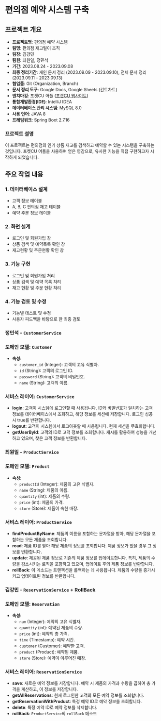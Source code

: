 # 편의점 예약 시스템 구축

## 프로젝트 개요
- **프로젝트명**: 편의점 예약 시스템
- **팀명**: 편의점 재고털이 조직
- **팀장**: 김강민
- **팀원**: 최원일, 정민석
- **기간**: 2023.08.24 - 2023.09.08
- **최종 정리기간**: 개인 문서 정리 (2023.09.09 - 2023.09.10), 전체 문서 정리 (2023.09.11 - 2023.09.13)
- **협업툴**: Git (Organization, Branch)
- **문서 정리 도구**: Google Docs, Google Sheets (간트차트)
- **벤치마킹**: 포켓CU 어플 ([포켓CU 웹사이트](https://www.pocketcu.co.kr/))
- **통합개발환경(IDE)**: IntelliJ IDEA
- **데이터베이스 관리 시스템**: MySQL 8.0
- **사용 언어**: JAVA 8
- **프레임워크**: Spring Boot 2.7.16

### 프로젝트 설명
이 프로젝트는 편의점의 인기 상품 재고를 검색하고 예약할 수 있는 시스템을 구축하는 것입니다. 포켓CU 어플을 사용하며 얻은 영감으로, 유사한 기능을 직접 구현하고자 시작하게 되었습니다.

## 주요 작업 내용

### 1. 데이터베이스 설계
- 고객 정보 테이블
- A, B, C 편의점 재고 테이블
- 예약 주문 정보 테이블

### 2. 화면 설계
- 로그인 및 회원가입 창
- 상품 검색 및 예약목록 확인 창
- 재고현황 및 주문현황 확인 창

### 3. 기능 구현
- 로그인 및 회원가입 처리
- 상품 검색 및 예약 목록 처리
- 재고 현황 및 주문 현황 처리

### 4. 기능 검토 및 수정
- 기능별 테스트 및 수정
- 사용자 피드백을 바탕으로 한 최종 검토

### 정민석 - `CustomerService`

### 도메인 모델: `Customer`

- **속성**:
    - `customer_id` (Integer): 고객의 고유 식별자.
    - `id` (String): 고객의 로그인 ID.
    - `password` (String): 고객의 비밀번호.
    - `name` (String): 고객의 이름.

### 서비스 레이어: `CustomerService`

- **login**: 고객이 시스템에 로그인할 때 사용됩니다. ID와 비밀번호가 일치하는 고객 정보를 데이터베이스에서 조회하고, 해당 정보를 세션에 저장합니다. 로그인 성공 시 true를 반환합니다.
- **logout**: 고객이 시스템에서 로그아웃할 때 사용됩니다. 현재 세션을 무효화합니다.
- **getUserById**: 고객의 ID로 고객 정보를 조회합니다. 캐시를 활용하여 성능을 개선하고 있으며, 찾은 고객 정보를 반환합니다.

### 최원일 - `ProductService`

### 도메인 모델: `Product`

- **속성**:
    - `productId` (Integer): 제품의 고유 식별자.
    - `name` (String): 제품의 이름.
    - `quantity` (int): 제품의 수량.
    - `price` (int): 제품의 가격.
    - `store` (Store): 제품이 속한 매장.

### 서비스 레이어: `ProductService`

- **findProductByName**: 제품의 이름을 포함하는 문자열을 받아, 해당 문자열을 포함하는 모든 제품을 조회합니다.
- **read**: 제품 ID를 받아 해당 제품의 정보를 조회합니다. 제품 정보가 있을 경우 그 정보를 반환합니다.
- **update**: 제공된 제품 정보로 기존의 제품 정보를 업데이트합니다. 특히, 제품의 수량을 감소시키는 로직을 포함하고 있으며, 업데이트 후의 제품 정보를 반환합니다.
- **rollBack**: 이 메소드는 트랜잭션을 롤백하는 데 사용됩니다. 제품의 수량을 증가시키고 업데이트된 정보를 반환합니다.

### 김강민 - `ReservationService` + RollBack

### 도메인 모델: `Reservation`

- **속성**:
    - `num` (Integer): 예약의 고유 식별자.
    - `quantity` (int): 예약된 제품의 수량.
    - `price` (int): 예약의 총 가격.
    - `time` (Timestamp): 예약 시간.
    - `customer` (Customer): 예약한 고객.
    - `product` (Product): 예약된 제품.
    - `store` (Store): 예약이 이루어진 매장.

### 서비스 레이어: `ReservationService`

- **save**: 새로운 예약 정보를 저장합니다. 예약 시 제품의 가격과 수량을 곱하여 총 가격을 계산하고, 이 정보를 저장합니다.
- **getAllReservations**: 현재 로그인한 고객의 모든 예약 정보를 조회합니다.
- **getReservationWithProduct**: 특정 예약 ID로 예약 정보를 조회합니다.
- **delete**: 특정 예약 ID로 예약 정보를 삭제합니다.
- **rollBack**: `ProductService`의 `rollBack` 메소드
